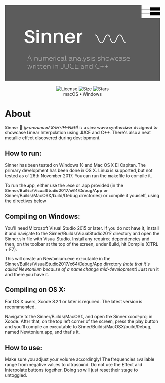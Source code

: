 <div align="center">
<img src="./Resources/img/git-banner.jpg">
 
![License](https://img.shields.io/github/license/nidnogg/sinner?style=for-the-badge)
![Size](https://img.shields.io/github/repo-size/nidnogg/sinner?color=orange&logo=rust&style=for-the-badge)
![Stars](https://img.shields.io/github/stars/nidnogg/sinner?color=red&style=for-the-badge)
<br />
macOS  • Windows 
<br />
</div>


# About

Sinner 🎹 _(pronounced SAH-IH-NER)_ is a sine wave synthesizer designed to showcase Linear Interpolation 
using JUCE and C++. There's also a neat metallic effect discovered during development.
 
## How to run:

Sinner has been tested on Windows 10 and Mac OS X El Capitan. The primary development has been done in OS X. Linux is supported, but not tested as of 26th November 2017. You can run the makefile to compile it.

To run the app, either use the .exe or .app provided (in the  Sinner/Builds/VisualStudio2017/x64/Debug/App or Sinner/Builds/MacOSX/build/Debug directories) or compile it yourself, using the directives below

## Compiling on Windows:

You'll need Microsoft Visual Studio 2015 or later. 
If you do not have it, install it and navigate to the Sinner/Builds/VisualStudio2017 directory and open the Sinner.sln file with Visual Studio. Install any required dependencies and then, on the toolbar at the top of the screen, under Build, hit Compile (CTRL + F7). 

This will create an Newtonium.exe executable in the Sinner/Builds/VisualStudio2017/x64/Debug/App directory
_(note that it's called Newtonium because of a name change mid-development)_
Just run it and there you have it.


## Compiling on OS X:

For OS X users, Xcode 8.2.1 or later is required. The latest version is recommended.

Navigate to the Sinner/Builds/MacOSX, and open the Sinner.xcodeproj in Xcode. After that, on the top left corner of the screen, press the play button and you'll compile an executable to Sinner/Builds/MacOSX/build/Debug, named 
Newtonium.app, and that's it.


## How to use:

Make sure you adjust your volume accordingly! The frequencies available range from negative values to ultrasound. 
Do not use the Effect and Interpolate buttons together. Doing so will just reset their stage to untoggled.
